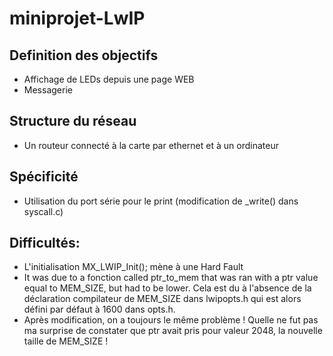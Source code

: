 # miniprojet-LwIP
## Definition des objectifs
- Affichage de LEDs depuis une page WEB
- Messagerie
## Structure du réseau
- Un routeur connecté à la carte par ethernet et à un ordinateur
## Spécificité
- Utilisation du port série pour le print (modification de _write() dans syscall.c)


## Difficultés:
- L'initialisation MX_LWIP_Init(); mène à une Hard Fault
- It was due to a fonction called ptr_to_mem that was ran with a ptr value equal to MEM_SIZE, but had to be lower. Cela est du à l'absence de la déclaration compilateur de MEM_SIZE dans lwipopts.h qui est alors défini par défaut à 1600 dans opts.h.
- Après modification, on a toujours le même problème ! Quelle ne fut pas ma surprise de constater que ptr avait pris pour valeur 2048, la nouvelle taille de MEM_SIZE !
